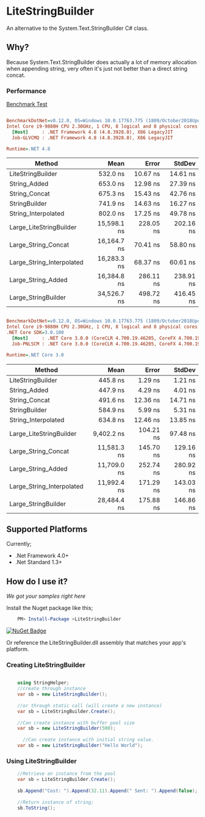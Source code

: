 # LiteStringBuilder

An alternative to the System.Text.StringBuilder C# class.

## Why?
Because System.Text.StringBuilder does actually a lot of memory allocation when appending string, very often it's just not better than a direct string concat.

### Performance
[Benchmark Test](https://github.com/justinamiller/LiteStringBuilder/blob/master/perf/Benchmark/StringBenchmark.cs)

``` ini

BenchmarkDotNet=v0.12.0, OS=Windows 10.0.17763.775 (1809/October2018Update/Redstone5)
Intel Core i9-9880H CPU 2.30GHz, 1 CPU, 8 logical and 8 physical cores
  [Host]     : .NET Framework 4.8 (4.8.3928.0), X86 LegacyJIT
  Job-GLVCMQ : .NET Framework 4.8 (4.8.3928.0), X86 LegacyJIT

Runtime=.NET 4.8  

```
|                    Method |        Mean |     Error |    StdDev | 
|-------------------------- |------------:|----------:|----------:|
|         LiteStringBuilder |    532.0 ns |  10.67 ns |  14.61 ns | 
|              String_Added |    653.0 ns |  12.98 ns |  27.39 ns | 
|             String_Concat |    675.3 ns |  15.43 ns |  42.76 ns |
|             StringBuilder |    741.9 ns |  14.63 ns |  16.27 ns | 
|       String_Interpolated |    802.0 ns |  17.25 ns |  49.78 ns |
|   Large_LiteStringBuilder | 15,598.1 ns | 228.05 ns | 202.16 ns | 
|       Large_String_Concat | 16,164.7 ns |  70.41 ns |  58.80 ns | 
| Large_String_Interpolated | 16,283.3 ns |  68.37 ns |  60.61 ns | 
|        Large_String_Added | 16,384.8 ns | 286.11 ns | 238.91 ns |
|       Large_StringBuilder | 34,526.7 ns | 498.72 ns | 416.45 ns | 


``` ini

BenchmarkDotNet=v0.12.0, OS=Windows 10.0.17763.775 (1809/October2018Update/Redstone5)
Intel Core i9-9880H CPU 2.30GHz, 1 CPU, 8 logical and 8 physical cores
.NET Core SDK=3.0.100
  [Host]     : .NET Core 3.0.0 (CoreCLR 4.700.19.46205, CoreFX 4.700.19.46214), X64 RyuJIT
  Job-PNLSCM : .NET Core 3.0.0 (CoreCLR 4.700.19.46205, CoreFX 4.700.19.46214), X64 RyuJIT

Runtime=.NET Core 3.0  

```
|                    Method |        Mean |     Error |    StdDev |
|-------------------------- |------------:|----------:|----------:|
|         LiteStringBuilder |    445.8 ns |   1.29 ns |   1.21 ns |
|              String_Added |    447.9 ns |   4.29 ns |   4.01 ns | 
|             String_Concat |    491.6 ns |  12.36 ns |  14.71 ns | 
|             StringBuilder |    584.9 ns |   5.99 ns |   5.31 ns |
|       String_Interpolated |    634.8 ns |  12.46 ns |  13.85 ns |
|   Large_LiteStringBuilder |  9,402.2 ns | 104.21 ns |  97.48 ns | 
|       Large_String_Concat | 11,581.3 ns | 145.70 ns | 129.16 ns |
|        Large_String_Added | 11,709.0 ns | 252.74 ns | 280.92 ns |
| Large_String_Interpolated | 11,992.4 ns | 171.29 ns | 143.03 ns |
|       Large_StringBuilder | 28,484.4 ns | 175.88 ns | 146.86 ns |

## Supported Platforms
Currently;

* .Net Framework 4.0+
* .Net Standard 1.3+

## How do I use it?
*We got your samples right here*

Install the Nuget package like this;

```powershell
    PM> Install-Package >LiteStringBuilder
```
[![NuGet Badge](https://buildstats.info/nuget/LiteStringBuilder)](https://www.nuget.org/packages/LiteStringBuilder/)

Or reference the LiteStringBuilder.dll assembly that matches your app's platform.

### Creating LiteStringBuilder
```C#

    using StringHelper;
    //create through instance
    var sb = new LiteStringBuilder();
    
    //or through static call (will create a new instance)
    var sb = LiteStringBuilder.Create();
    
    //Can create instance with buffer pool size
    var sb = new LiteStringBuilder(500);
    
      //Can create instance with initial string value.
    var sb = new LiteStringBuilder("Hello World");
```

### Using LiteStringBuilder
```C#
    //Retrieve an instance from the pool
    var sb = LiteStringBuilder.Create();
 
    sb.Append("Cost: ").Append(32.11).Append(" Sent: ").Append(false);
    
    //Return instance of string;
    sb.ToString();
```


